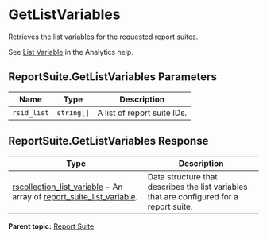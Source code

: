 # GetListVariables

Retrieves the list variables for the requested report suites.

See [List Variable](https://microsite.omniture.com/t2/help/en_US/sc/implement/index.html?f=list_var) in the Analytics help.

## ReportSuite.GetListVariables Parameters

|Name|Type|Description|
|----|----|-----------|
| `rsid_list` | `string[]` | A list of report suite IDs.|

## ReportSuite.GetListVariables Response

| Type | Description |
|--------|---------------|
| [rscollection_list_variable](../../data_types/r_rscollection_list_variable.md#) - An array of [report_suite_list_variable](../../data_types/r_report_suite_list_variable.md#). | Data structure that describes the list variables that are configured for a report suite. |

**Parent topic:** [Report Suite](../../methods/report_suite/r_methods_reportsuite.md)

